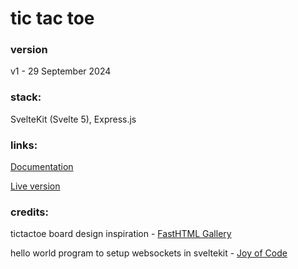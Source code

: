 # tic tac toe

### version

v1 - 29 September 2024

### stack:

SvelteKit (Svelte 5), Express.js

### links:

[Documentation](https://github.com/faredun/tictactoe/tree/main/documentation)

[Live version](https://ttt.faredun.com)

### credits:

tictactoe board design inspiration - [FastHTML Gallery](https://gallery.fastht.ml/applications/tic_tac_toe/)

hello world program to setup websockets in sveltekit - [Joy of Code](https://joyofcode.xyz/using-websockets-with-sveltekit)
